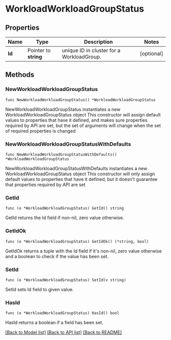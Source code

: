 # WorkloadWorkloadGroupStatus

## Properties

Name | Type | Description | Notes
------------ | ------------- | ------------- | -------------
**Id** | Pointer to **string** | unique ID in cluster for a WorkloadGroup. | [optional] 

## Methods

### NewWorkloadWorkloadGroupStatus

`func NewWorkloadWorkloadGroupStatus() *WorkloadWorkloadGroupStatus`

NewWorkloadWorkloadGroupStatus instantiates a new WorkloadWorkloadGroupStatus object
This constructor will assign default values to properties that have it defined,
and makes sure properties required by API are set, but the set of arguments
will change when the set of required properties is changed

### NewWorkloadWorkloadGroupStatusWithDefaults

`func NewWorkloadWorkloadGroupStatusWithDefaults() *WorkloadWorkloadGroupStatus`

NewWorkloadWorkloadGroupStatusWithDefaults instantiates a new WorkloadWorkloadGroupStatus object
This constructor will only assign default values to properties that have it defined,
but it doesn't guarantee that properties required by API are set

### GetId

`func (o *WorkloadWorkloadGroupStatus) GetId() string`

GetId returns the Id field if non-nil, zero value otherwise.

### GetIdOk

`func (o *WorkloadWorkloadGroupStatus) GetIdOk() (*string, bool)`

GetIdOk returns a tuple with the Id field if it's non-nil, zero value otherwise
and a boolean to check if the value has been set.

### SetId

`func (o *WorkloadWorkloadGroupStatus) SetId(v string)`

SetId sets Id field to given value.

### HasId

`func (o *WorkloadWorkloadGroupStatus) HasId() bool`

HasId returns a boolean if a field has been set.


[[Back to Model list]](../README.md#documentation-for-models) [[Back to API list]](../README.md#documentation-for-api-endpoints) [[Back to README]](../README.md)



